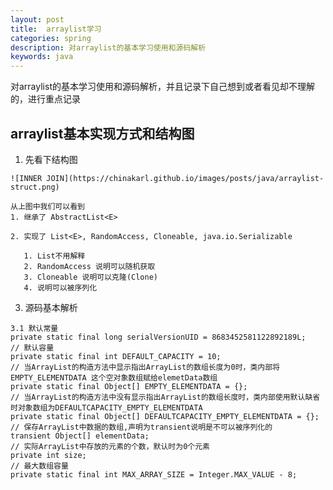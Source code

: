```yaml
---
layout: post
title:  arraylist学习
categories: spring
description: 对arraylist的基本学习使用和源码解析
keywords: java
---
```


 对arraylist的基本学习使用和源码解析，并且记录下自己想到或者看见却不理解的，进行重点记录


## arraylist基本实现方式和结构图

   1. 先看下结构图

    ![INNER JOIN](https://chinakarl.github.io/images/posts/java/arraylist-struct.png)

    从上图中我们可以看到
    1. 继承了 AbstractList<E>
       
    2. 实现了 List<E>, RandomAccess, Cloneable, java.io.Serializable
       
       1. List不用解释
       2. RandomAccess 说明可以随机获取
       3. Cloneable 说明可以克隆(Clone)
       4. 说明可以被序列化

   3. 源码基本解析
     
    3.1 默认常量
    private static final long serialVersionUID = 8683452581122892189L;
    // 默认容量
    private static final int DEFAULT_CAPACITY = 10;
    // 当ArrayList的构造方法中显示指出ArrayList的数组长度为0时，类内部将EMPTY_ELEMENTDATA 这个空对象数组赋给elemetData数组
    private static final Object[] EMPTY_ELEMENTDATA = {};
    // 当ArrayList的构造方法中没有显示指出ArrayList的数组长度时，类内部使用默认缺省时对象数组为DEFAULTCAPACITY_EMPTY_ELEMENTDATA
    private static final Object[] DEFAULTCAPACITY_EMPTY_ELEMENTDATA = {};
    // 保存ArrayList中数据的数组,声明为transient说明是不可以被序列化的
    transient Object[] elementData;
    // 实际ArrayList中存放的元素的个数，默认时为0个元素
    private int size;
    // 最大数组容量
    private static final int MAX_ARRAY_SIZE = Integer.MAX_VALUE - 8;
   

   